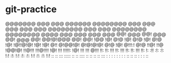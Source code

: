 # git-practice
@@@@@@@   @@@  @@@   @@@@@@   @@@@@@@@  @@@  @@@  @@@  @@@  @@@
@@@@@@@@  @@@  @@@  @@@@@@@@  @@@@@@@@  @@@@ @@@  @@@  @@@  @@@
@@!  @@@  @@!  @@@  @@!  @@@  @@!       @@!@!@@@  @@!  @@!  !@@
!@!  @!@  !@!  @!@  !@!  @!@  !@!       !@!!@!@!  !@!  !@!  @!!
@!@@!@!   @!@!@!@!  @!@  !@!  @!!!:!    @!@ !!@!  !!@   !@@!@!
!!@!!!    !!!@!!!!  !@!  !!!  !!!!!:    !@!  !!!  !!!    @!!!
!!:       !!:  !!!  !!:  !!!  !!:       !!:  !!!  !!:   !: :!!
:!:       :!:  !:!  :!:  !:!  :!:       :!:  !:!  :!:  :!:  !:!
 ::       ::   :::  ::::: ::   :: ::::   ::   ::   ::   ::  :::
 :         :   : :   : :  :   : :: ::   ::    :   :     :   ::
